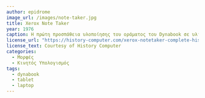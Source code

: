 ```yaml
---
author: epidrome
image_url: /images/note-taker.jpg
title: Xerox Note Taker 
year: 1976
caption: Η πρώτη προσπάθεια υλοποίησης του οράματος του Dynabook σε υλικό φορητού μεγέθους πήρε την μορφή του Note Taker, ο οποίος είχε το μέγεθος μεγάλης βαλίτσας με το πληκτρολόγιο να κλειδώνει πάνω στην κεντρική μονάδα, ώστε να μπορεί να μεταφερθεί. Αν και αυτή η υλοποίηση δεν βγήκε στην παραγωγή, η σχεδίαση του επηρέασε την σχεδίαση των Osborne, Compaq που ακολούθησαν μερικά χρόνια αργότερα. 
license_url: "https://history-computer.com/xerox-notetaker-complete-history-of-the-xerox-notetaker-computer/" 
license_text: Courtesy of History Computer 
categories:
  - Μορφές
  - Κινητός Υπολογισμός
tags:
  - dynabook
  - tablet
  - laptop
---
```

